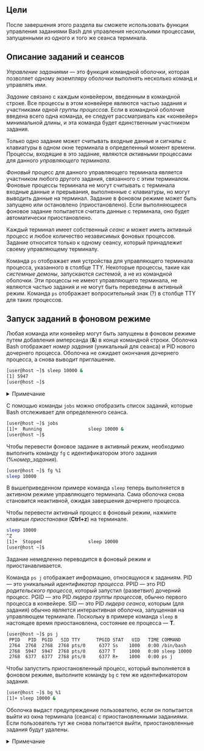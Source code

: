 ## Цели

После завершения этого раздела вы сможете использовать функции управления заданиями Bash для управления несколькими процессами, запущенными из одного и того же сеанса терминала.

## Описание заданий и сеансов

_Управление заданиями_ — это функция командной оболочки, которая позволяет одному экземпляру оболочки выполнять несколько команд и управлять ими.

_Задание_ связано с каждым конвейером, введенным в командной строке. Все процессы в этом конвейере являются частью задания и участниками одной _группы процессов_. Если в командной оболочке введена всего одна команда, ее следует рассматривать как «конвейер» минимальной длины, и эта команда будет единственным участником задания.

Только одно задание может считывать входные данные и сигналы с клавиатуры в одном окне терминала в определенный момент времени. Процессы, входящие в это задание, являются _активными_ процессами для данного _управляющего терминала_.

_Фоновый_ процесс для данного управляющего терминала является участником любого другого задания, связанного с этим терминалом. Фоновые процессы терминала не могут считывать с терминала входные данные и прерывания, выполненные с клавиатуры, но могут выводить данные на терминал. Задание в фоновом режиме может быть запущено или остановлено (приостановлено). Если выполняющееся фоновое задание попытается считать данные с терминала, оно будет автоматически приостановлено.

Каждый терминал имеет собственный _сеанс_ и может иметь активный процесс и любое количество независимых фоновых процессов. Задание относится только к одному сеансу, который принадлежит своему управляющему терминалу.

Команда `ps` отображает имя устройства для управляющего терминала процесса, указанного в столбце TTY. Некоторые процессы, такие как _системные демоны_, запускаются системой, а не из командной оболочки. Эти процессы не имеют управляющего терминала, не являются частью задания и не могут быть переведены в активный режим. Команда `ps` отображает вопросительный знак (?) в столбце TTY для таких процессов.

## Запуск заданий в фоновом режиме

Любая команда или конвейер могут быть запущены в фоновом режиме путем добавления амперсанда (**&**) в конце командной строки. Оболочка Bash отображает _номер задания_ (уникальный для сеанса) и PID нового дочернего процесса. Оболочка не ожидает окончания дочернего процесса, а снова выводит приглашение.

```bash
[user@host ~]$ sleep 10000 &
[1] 5947
[user@host ~]$
```

<details>
<summary>Примечание</summary>

Когда командная строка, содержащая конвейер, отправляется в фоновый режим с помощью амперсанда, выводится PID последней команды конвейера. Все процессы конвейера остаются участниками этого задания.

```bash
[user@host ~]$  example_command | sort | mail -s "Sort output" &
[1] 5998
```

</details>

С помощью команды `jobs` можно отобразить список заданий, которые Bash отслеживает для определенного сеанса.

```bash
[user@host ~]$ jobs
[1]+  Running                 sleep 10000 &
[user@host ~]$
```

Чтобы перевести фоновое задание в активный режим, необходимо выполнить команду `fg` с идентификатором этого задания (%_номер\_задания_).

```bash
[user@host ~]$ fg %1
sleep 10000
```

В вышеприведенном примере команда `sleep` теперь выполняется в активном режиме управляющего терминала. Сама оболочка снова становится неактивной, ожидая завершения дочернего процесса.

Чтобы перевести активный процесс в фоновый режим, нажмите клавиши _приостановки_ (**Ctrl+z**) на терминале.

```bash
sleep 10000
^Z
[1]+  Stopped                 sleep 10000
[user@host ~]$ 
```

Задание немедленно переводится в фоновый режим и приостанавливается.

Команда `ps j` отображает информацию, относящуюся к заданиям. PID — это уникальный _идентификатор процесса_. PPID — это PID _родительского процесса_, который запустил (разветвил) дочерний процесс. PGID — это PID _лидера группы процессов_, обычно первого процесса в конвейере. SID — это PID _лидера сеанса_, которым (для задания) обычно является интерактивная оболочка, запущенная на управляющем терминале. Поскольку в примере команда `sleep` в настоящее время приостановлена, состояние ее процесса — **T**.

```bash
[user@host ~]$ ps j
 PPID   PID  PGID   SID TTY      TPGID STAT   UID   TIME COMMAND
 2764  2768  2768  2768 pts/0     6377 Ss    1000   0:00 /bin/bash
 2768  5947  5947  2768 pts/0     6377 T     1000   0:00 sleep 10000
 2768  6377  6377  2768 pts/0     6377 R+    1000   0:00 ps j
```

Чтобы запустить приостановленный процесс, который выполняется в фоновом режиме, выполните команду `bg` с тем же идентификатором задания.

```bash
[user@host ~]$ bg %1
[1]+ sleep 10000 &
```

Оболочка выдаст предупреждение пользователю, если он попытается выйти из окна терминала (сеанса) с приостановленными заданиями. Если пользователь тут же снова попытается выйти, приостановленные задания будут удалены.

<details>
<summary>Примечание</summary>

Обратите внимание на знак **+** после \[1\] в приведенных выше примерах. Знак **+** указывает, что это текущее задание по умолчанию. То есть, если используемой команде требуется аргумент %_номер\_задания_, но номер задания не указан, будет выполняться действие для задания с индикатором **+**.
</details>
